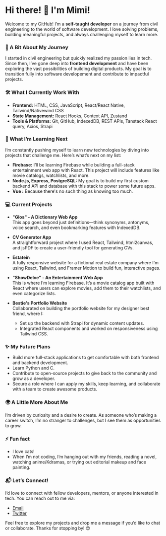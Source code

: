 # Hi there! 👋 I'm Mimi!

Welcome to my GitHub! 
I’m a **self-taught developer** on a journey from civil engineering to the world of software development. I love solving problems, building meaningful projects, and always challenging myself to learn more.

### 🌱 A Bit About My Journey
I started in civil engineering but quickly realized my passion lies in tech. Since then, I’ve gone deep into **frontend development** and have been exploring the vast possibilities of building digital products. My goal is to transition fully into software developement and contribute to impactful projects.

### 🛠️ What I Currently Work With
- **Frontend:** HTML, CSS, JavaScript, React/React Native, Tailwind/Nativewind CSS
- **State Management:** React Hooks, Context API, Zustand
- **Tools & Platforms:** Git, GitHub, IndexedDB, REST APIs, Tanstack React query, Axios, Strapi

### 🚀 What I’m Learning Next
I’m constantly pushing myself to learn new technologies by diving into projects that challenge me. Here’s what’s next on my list:
- **Firebase:** I’ll be learning Firebase while building a full-stack entertainment web app with React. This project will include features like movie catalogs, watchlists, and more.
- **Node.js, Express, PostgreSQL:** My goal is to build my first custom backend API and database with this stack to power some future apps.
- **Vue :** Because there's no such thing as knowing too much.

### 💻 Current Projects
- **"Glos" - A Dictionary Web App**  
  This app goes beyond just definitions—think synonyms, antonyms, voice search, and even bookmarking features with IndexedDB.

- **CV Generator App**  
  A straightforward project where I used React, Tailwind, html2canvas, and jsPDF to create a user-friendly tool for generating CVs.

- **Estatein**  
  A fully responsive website for a fictional real estate company where I'm using React, Tailwind, and Framer Motion to build fun, interactive pages.

- **"ShowDelve" - An Entertainment Web App**  
  This is where I’m learning Firebase. It’s a movie catalog app built with React where users can explore movies, add them to their watchlists, and even categorize lists.

- **Bestie's Portfolio Website**  
  Collaborated on building the portfolio website for my designer best friend, where I:  
  - Set up the backend with Strapi for dynamic content updates.  
  - Integrated React components and worked on responsiveness using Tailwind CSS.  


### ✨ My Future Plans
- Build more full-stack applications to get comfortable with both frontend and backend development.
- Learn Python and C.
- Contribute to open-source projects to give back to the community and grow as a developer.
- Secure a role where I can apply my skills, keep learning, and collaborate with a team to create awesome products.

### 🌍 A Little More About Me
I’m driven by curiosity and a desire to create. As someone who’s making a career switch, I’m no stranger to challenges, but I see them as opportunities to grow.

### ⚡ Fun fact
- I love cats!
- When I’m not coding, I’m hanging out with my friends, reading a novel, watching anime/Kdramas, or trying out editorial makeup and face painting.


### 📬 Let’s Connect!
I’d love to connect with fellow developers, mentors, or anyone interested in tech. You can reach out to me via:
- [Email](mailto:codingnekochan@gmail.com)
- [Twitter](https://x.com/codingnekochan)

Feel free to explore my projects and drop me a message if you’d like to chat or collaborate.
Thanks for stopping by! 😊


